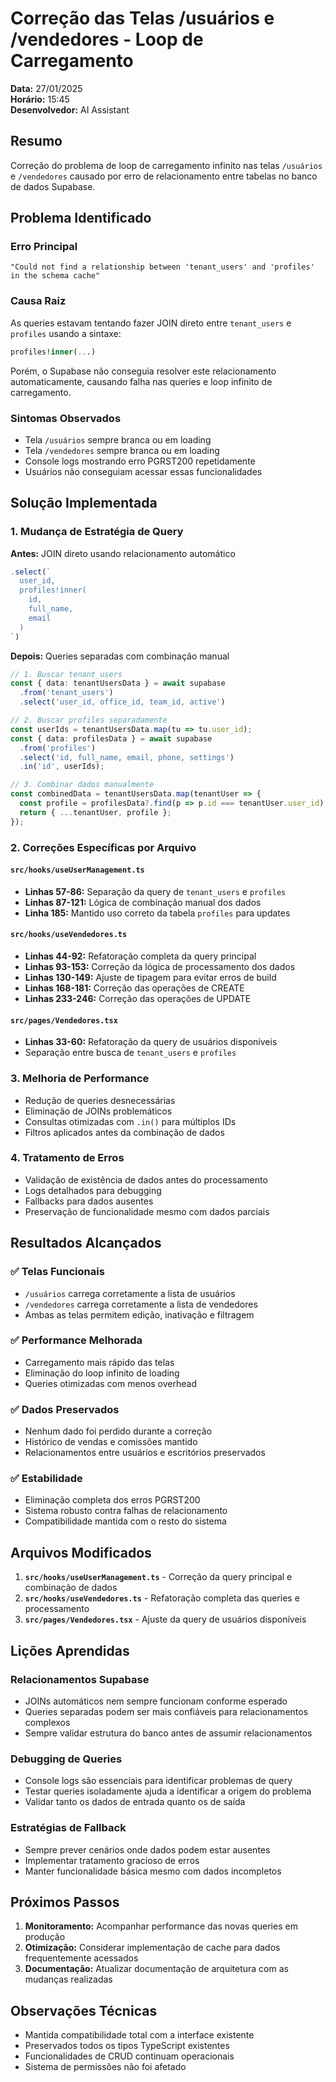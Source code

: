 # Correção das Telas /usuários e /vendedores - Loop de Carregamento

**Data:** 27/01/2025  
**Horário:** 15:45  
**Desenvolvedor:** AI Assistant  

## Resumo
Correção do problema de loop de carregamento infinito nas telas `/usuários` e `/vendedores` causado por erro de relacionamento entre tabelas no banco de dados Supabase.

## Problema Identificado

### Erro Principal
```
"Could not find a relationship between 'tenant_users' and 'profiles' in the schema cache"
```

### Causa Raiz
As queries estavam tentando fazer JOIN direto entre `tenant_users` e `profiles` usando a sintaxe:
```sql
profiles!inner(...)
```

Porém, o Supabase não conseguia resolver este relacionamento automaticamente, causando falha nas queries e loop infinito de carregamento.

### Sintomas Observados
- Tela `/usuários` sempre branca ou em loading
- Tela `/vendedores` sempre branca ou em loading  
- Console logs mostrando erro PGRST200 repetidamente
- Usuários não conseguiam acessar essas funcionalidades

## Solução Implementada

### 1. Mudança de Estratégia de Query
**Antes:** JOIN direto usando relacionamento automático
```typescript
.select(`
  user_id,
  profiles!inner(
    id,
    full_name,
    email
  )
`)
```

**Depois:** Queries separadas com combinação manual
```typescript
// 1. Buscar tenant_users
const { data: tenantUsersData } = await supabase
  .from('tenant_users')
  .select('user_id, office_id, team_id, active')

// 2. Buscar profiles separadamente  
const userIds = tenantUsersData.map(tu => tu.user_id);
const { data: profilesData } = await supabase
  .from('profiles')
  .select('id, full_name, email, phone, settings')
  .in('id', userIds);

// 3. Combinar dados manualmente
const combinedData = tenantUsersData.map(tenantUser => {
  const profile = profilesData?.find(p => p.id === tenantUser.user_id);
  return { ...tenantUser, profile };
});
```

### 2. Correções Específicas por Arquivo

#### `src/hooks/useUserManagement.ts`
- **Linhas 57-86:** Separação da query de `tenant_users` e `profiles`
- **Linhas 87-121:** Lógica de combinação manual dos dados
- **Linha 185:** Mantido uso correto da tabela `profiles` para updates

#### `src/hooks/useVendedores.ts`
- **Linhas 44-92:** Refatoração completa da query principal
- **Linhas 93-153:** Correção da lógica de processamento dos dados
- **Linhas 130-149:** Ajuste de tipagem para evitar erros de build
- **Linhas 168-181:** Correção das operações de CREATE
- **Linhas 233-246:** Correção das operações de UPDATE

#### `src/pages/Vendedores.tsx`
- **Linhas 33-60:** Refatoração da query de usuários disponíveis
- Separação entre busca de `tenant_users` e `profiles`

### 3. Melhoria de Performance
- Redução de queries desnecessárias
- Eliminação de JOINs problemáticos
- Consultas otimizadas com `.in()` para múltiplos IDs
- Filtros aplicados antes da combinação de dados

### 4. Tratamento de Erros
- Validação de existência de dados antes do processamento
- Logs detalhados para debugging
- Fallbacks para dados ausentes
- Preservação de funcionalidade mesmo com dados parciais

## Resultados Alcançados

### ✅ Telas Funcionais
- `/usuários` carrega corretamente a lista de usuários
- `/vendedores` carrega corretamente a lista de vendedores
- Ambas as telas permitem edição, inativação e filtragem

### ✅ Performance Melhorada
- Carregamento mais rápido das telas
- Eliminação do loop infinito de loading
- Queries otimizadas com menos overhead

### ✅ Dados Preservados
- Nenhum dado foi perdido durante a correção
- Histórico de vendas e comissões mantido
- Relacionamentos entre usuários e escritórios preservados

### ✅ Estabilidade
- Eliminação completa dos erros PGRST200
- Sistema robusto contra falhas de relacionamento
- Compatibilidade mantida com o resto do sistema

## Arquivos Modificados

1. **`src/hooks/useUserManagement.ts`** - Correção da query principal e combinação de dados
2. **`src/hooks/useVendedores.ts`** - Refatoração completa das queries e processamento
3. **`src/pages/Vendedores.tsx`** - Ajuste da query de usuários disponíveis

## Lições Aprendidas

### Relacionamentos Supabase
- JOINs automáticos nem sempre funcionam conforme esperado
- Queries separadas podem ser mais confiáveis para relacionamentos complexos
- Sempre validar estrutura do banco antes de assumir relacionamentos

### Debugging de Queries
- Console logs são essenciais para identificar problemas de query
- Testar queries isoladamente ajuda a identificar a origem do problema
- Validar tanto os dados de entrada quanto os de saída

### Estratégias de Fallback
- Sempre prever cenários onde dados podem estar ausentes
- Implementar tratamento gracioso de erros
- Manter funcionalidade básica mesmo com dados incompletos

## Próximos Passos

1. **Monitoramento:** Acompanhar performance das novas queries em produção
2. **Otimização:** Considerar implementação de cache para dados frequentemente acessados
3. **Documentação:** Atualizar documentação de arquitetura com as mudanças realizadas

## Observações Técnicas

- Mantida compatibilidade total com a interface existente
- Preservados todos os tipos TypeScript existentes
- Funcionalidades de CRUD continuam operacionais
- Sistema de permissões não foi afetado
